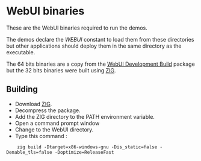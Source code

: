 # WebUI binaries
These are the WebUI binaries required to run the demos.

The demos declare the _WEBUI_ constant to load them from these directories but other applications should deploy them in the same directory as the executable.

The 64 bits binaries are a copy from the [WebUI Development Build](https://github.com/webui-dev/webui/releases/tag/nightly) package but the 32 bits binaries were built using [ZIG](https://ziglang.org/).

## Building

* Download [ZIG](https://ziglang.org/download/).
* Decompress the package.
* Add the ZIG directory to the PATH environment variable.
* Open a command prompt window
* Change to the WebUI directory.
* Type this command :
```
	zig build -Dtarget=x86-windows-gnu -Dis_static=false -Denable_tls=false -Doptimize=ReleaseFast
```

